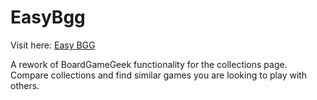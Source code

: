 # EasyBgg

Visit here: [Easy BGG](https://ambitious-stone-06d80f90f.4.azurestaticapps.net/)

A rework of BoardGameGeek functionality for the collections page.
Compare collections and find similar games you are looking to play with others.